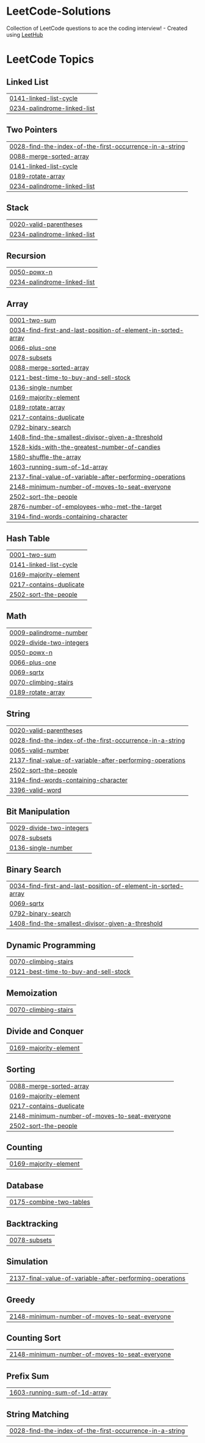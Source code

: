 # LeetCode-Solutions
Collection of LeetCode questions to ace the coding interview! - Created using [LeetHub](https://github.com/QasimWani/LeetHub)

<!---LeetCode Topics Start-->
# LeetCode Topics
## Linked List
|  |
| ------- |
| [0141-linked-list-cycle](https://github.com/sah-aditya/LeetCode-Solutions/tree/master/0141-linked-list-cycle) |
| [0234-palindrome-linked-list](https://github.com/sah-aditya/LeetCode-Solutions/tree/master/0234-palindrome-linked-list) |
## Two Pointers
|  |
| ------- |
| [0028-find-the-index-of-the-first-occurrence-in-a-string](https://github.com/sah-aditya/LeetCode-Solutions/tree/master/0028-find-the-index-of-the-first-occurrence-in-a-string) |
| [0088-merge-sorted-array](https://github.com/sah-aditya/LeetCode-Solutions/tree/master/0088-merge-sorted-array) |
| [0141-linked-list-cycle](https://github.com/sah-aditya/LeetCode-Solutions/tree/master/0141-linked-list-cycle) |
| [0189-rotate-array](https://github.com/sah-aditya/LeetCode-Solutions/tree/master/0189-rotate-array) |
| [0234-palindrome-linked-list](https://github.com/sah-aditya/LeetCode-Solutions/tree/master/0234-palindrome-linked-list) |
## Stack
|  |
| ------- |
| [0020-valid-parentheses](https://github.com/sah-aditya/LeetCode-Solutions/tree/master/0020-valid-parentheses) |
| [0234-palindrome-linked-list](https://github.com/sah-aditya/LeetCode-Solutions/tree/master/0234-palindrome-linked-list) |
## Recursion
|  |
| ------- |
| [0050-powx-n](https://github.com/sah-aditya/LeetCode-Solutions/tree/master/0050-powx-n) |
| [0234-palindrome-linked-list](https://github.com/sah-aditya/LeetCode-Solutions/tree/master/0234-palindrome-linked-list) |
## Array
|  |
| ------- |
| [0001-two-sum](https://github.com/sah-aditya/LeetCode-Solutions/tree/master/0001-two-sum) |
| [0034-find-first-and-last-position-of-element-in-sorted-array](https://github.com/sah-aditya/LeetCode-Solutions/tree/master/0034-find-first-and-last-position-of-element-in-sorted-array) |
| [0066-plus-one](https://github.com/sah-aditya/LeetCode-Solutions/tree/master/0066-plus-one) |
| [0078-subsets](https://github.com/sah-aditya/LeetCode-Solutions/tree/master/0078-subsets) |
| [0088-merge-sorted-array](https://github.com/sah-aditya/LeetCode-Solutions/tree/master/0088-merge-sorted-array) |
| [0121-best-time-to-buy-and-sell-stock](https://github.com/sah-aditya/LeetCode-Solutions/tree/master/0121-best-time-to-buy-and-sell-stock) |
| [0136-single-number](https://github.com/sah-aditya/LeetCode-Solutions/tree/master/0136-single-number) |
| [0169-majority-element](https://github.com/sah-aditya/LeetCode-Solutions/tree/master/0169-majority-element) |
| [0189-rotate-array](https://github.com/sah-aditya/LeetCode-Solutions/tree/master/0189-rotate-array) |
| [0217-contains-duplicate](https://github.com/sah-aditya/LeetCode-Solutions/tree/master/0217-contains-duplicate) |
| [0792-binary-search](https://github.com/sah-aditya/LeetCode-Solutions/tree/master/0792-binary-search) |
| [1408-find-the-smallest-divisor-given-a-threshold](https://github.com/sah-aditya/LeetCode-Solutions/tree/master/1408-find-the-smallest-divisor-given-a-threshold) |
| [1528-kids-with-the-greatest-number-of-candies](https://github.com/sah-aditya/LeetCode-Solutions/tree/master/1528-kids-with-the-greatest-number-of-candies) |
| [1580-shuffle-the-array](https://github.com/sah-aditya/LeetCode-Solutions/tree/master/1580-shuffle-the-array) |
| [1603-running-sum-of-1d-array](https://github.com/sah-aditya/LeetCode-Solutions/tree/master/1603-running-sum-of-1d-array) |
| [2137-final-value-of-variable-after-performing-operations](https://github.com/sah-aditya/LeetCode-Solutions/tree/master/2137-final-value-of-variable-after-performing-operations) |
| [2148-minimum-number-of-moves-to-seat-everyone](https://github.com/sah-aditya/LeetCode-Solutions/tree/master/2148-minimum-number-of-moves-to-seat-everyone) |
| [2502-sort-the-people](https://github.com/sah-aditya/LeetCode-Solutions/tree/master/2502-sort-the-people) |
| [2876-number-of-employees-who-met-the-target](https://github.com/sah-aditya/LeetCode-Solutions/tree/master/2876-number-of-employees-who-met-the-target) |
| [3194-find-words-containing-character](https://github.com/sah-aditya/LeetCode-Solutions/tree/master/3194-find-words-containing-character) |
## Hash Table
|  |
| ------- |
| [0001-two-sum](https://github.com/sah-aditya/LeetCode-Solutions/tree/master/0001-two-sum) |
| [0141-linked-list-cycle](https://github.com/sah-aditya/LeetCode-Solutions/tree/master/0141-linked-list-cycle) |
| [0169-majority-element](https://github.com/sah-aditya/LeetCode-Solutions/tree/master/0169-majority-element) |
| [0217-contains-duplicate](https://github.com/sah-aditya/LeetCode-Solutions/tree/master/0217-contains-duplicate) |
| [2502-sort-the-people](https://github.com/sah-aditya/LeetCode-Solutions/tree/master/2502-sort-the-people) |
## Math
|  |
| ------- |
| [0009-palindrome-number](https://github.com/sah-aditya/LeetCode-Solutions/tree/master/0009-palindrome-number) |
| [0029-divide-two-integers](https://github.com/sah-aditya/LeetCode-Solutions/tree/master/0029-divide-two-integers) |
| [0050-powx-n](https://github.com/sah-aditya/LeetCode-Solutions/tree/master/0050-powx-n) |
| [0066-plus-one](https://github.com/sah-aditya/LeetCode-Solutions/tree/master/0066-plus-one) |
| [0069-sqrtx](https://github.com/sah-aditya/LeetCode-Solutions/tree/master/0069-sqrtx) |
| [0070-climbing-stairs](https://github.com/sah-aditya/LeetCode-Solutions/tree/master/0070-climbing-stairs) |
| [0189-rotate-array](https://github.com/sah-aditya/LeetCode-Solutions/tree/master/0189-rotate-array) |
## String
|  |
| ------- |
| [0020-valid-parentheses](https://github.com/sah-aditya/LeetCode-Solutions/tree/master/0020-valid-parentheses) |
| [0028-find-the-index-of-the-first-occurrence-in-a-string](https://github.com/sah-aditya/LeetCode-Solutions/tree/master/0028-find-the-index-of-the-first-occurrence-in-a-string) |
| [0065-valid-number](https://github.com/sah-aditya/LeetCode-Solutions/tree/master/0065-valid-number) |
| [2137-final-value-of-variable-after-performing-operations](https://github.com/sah-aditya/LeetCode-Solutions/tree/master/2137-final-value-of-variable-after-performing-operations) |
| [2502-sort-the-people](https://github.com/sah-aditya/LeetCode-Solutions/tree/master/2502-sort-the-people) |
| [3194-find-words-containing-character](https://github.com/sah-aditya/LeetCode-Solutions/tree/master/3194-find-words-containing-character) |
| [3396-valid-word](https://github.com/sah-aditya/LeetCode-Solutions/tree/master/3396-valid-word) |
## Bit Manipulation
|  |
| ------- |
| [0029-divide-two-integers](https://github.com/sah-aditya/LeetCode-Solutions/tree/master/0029-divide-two-integers) |
| [0078-subsets](https://github.com/sah-aditya/LeetCode-Solutions/tree/master/0078-subsets) |
| [0136-single-number](https://github.com/sah-aditya/LeetCode-Solutions/tree/master/0136-single-number) |
## Binary Search
|  |
| ------- |
| [0034-find-first-and-last-position-of-element-in-sorted-array](https://github.com/sah-aditya/LeetCode-Solutions/tree/master/0034-find-first-and-last-position-of-element-in-sorted-array) |
| [0069-sqrtx](https://github.com/sah-aditya/LeetCode-Solutions/tree/master/0069-sqrtx) |
| [0792-binary-search](https://github.com/sah-aditya/LeetCode-Solutions/tree/master/0792-binary-search) |
| [1408-find-the-smallest-divisor-given-a-threshold](https://github.com/sah-aditya/LeetCode-Solutions/tree/master/1408-find-the-smallest-divisor-given-a-threshold) |
## Dynamic Programming
|  |
| ------- |
| [0070-climbing-stairs](https://github.com/sah-aditya/LeetCode-Solutions/tree/master/0070-climbing-stairs) |
| [0121-best-time-to-buy-and-sell-stock](https://github.com/sah-aditya/LeetCode-Solutions/tree/master/0121-best-time-to-buy-and-sell-stock) |
## Memoization
|  |
| ------- |
| [0070-climbing-stairs](https://github.com/sah-aditya/LeetCode-Solutions/tree/master/0070-climbing-stairs) |
## Divide and Conquer
|  |
| ------- |
| [0169-majority-element](https://github.com/sah-aditya/LeetCode-Solutions/tree/master/0169-majority-element) |
## Sorting
|  |
| ------- |
| [0088-merge-sorted-array](https://github.com/sah-aditya/LeetCode-Solutions/tree/master/0088-merge-sorted-array) |
| [0169-majority-element](https://github.com/sah-aditya/LeetCode-Solutions/tree/master/0169-majority-element) |
| [0217-contains-duplicate](https://github.com/sah-aditya/LeetCode-Solutions/tree/master/0217-contains-duplicate) |
| [2148-minimum-number-of-moves-to-seat-everyone](https://github.com/sah-aditya/LeetCode-Solutions/tree/master/2148-minimum-number-of-moves-to-seat-everyone) |
| [2502-sort-the-people](https://github.com/sah-aditya/LeetCode-Solutions/tree/master/2502-sort-the-people) |
## Counting
|  |
| ------- |
| [0169-majority-element](https://github.com/sah-aditya/LeetCode-Solutions/tree/master/0169-majority-element) |
## Database
|  |
| ------- |
| [0175-combine-two-tables](https://github.com/sah-aditya/LeetCode-Solutions/tree/master/0175-combine-two-tables) |
## Backtracking
|  |
| ------- |
| [0078-subsets](https://github.com/sah-aditya/LeetCode-Solutions/tree/master/0078-subsets) |
## Simulation
|  |
| ------- |
| [2137-final-value-of-variable-after-performing-operations](https://github.com/sah-aditya/LeetCode-Solutions/tree/master/2137-final-value-of-variable-after-performing-operations) |
## Greedy
|  |
| ------- |
| [2148-minimum-number-of-moves-to-seat-everyone](https://github.com/sah-aditya/LeetCode-Solutions/tree/master/2148-minimum-number-of-moves-to-seat-everyone) |
## Counting Sort
|  |
| ------- |
| [2148-minimum-number-of-moves-to-seat-everyone](https://github.com/sah-aditya/LeetCode-Solutions/tree/master/2148-minimum-number-of-moves-to-seat-everyone) |
## Prefix Sum
|  |
| ------- |
| [1603-running-sum-of-1d-array](https://github.com/sah-aditya/LeetCode-Solutions/tree/master/1603-running-sum-of-1d-array) |
## String Matching
|  |
| ------- |
| [0028-find-the-index-of-the-first-occurrence-in-a-string](https://github.com/sah-aditya/LeetCode-Solutions/tree/master/0028-find-the-index-of-the-first-occurrence-in-a-string) |
<!---LeetCode Topics End-->